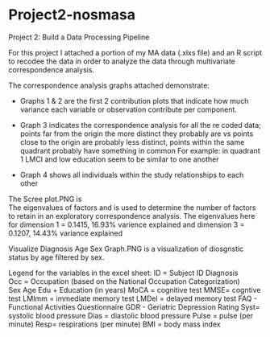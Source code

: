# Project2-nosmasa
Project 2: Build a Data Processing Pipeline 

For this project I attached a portion of my MA data (.xlxs file) and an R script to recodee the data in order to analyze the data through multivariate correspondence analysis. 

The correspondence analysis graphs attached demonstrate: 
- Graphs 1 & 2 are the first 2 contribution plots that indicate how much variance each variable or observation contribute per component.

- Graph 3 indicates the correspondence analysis for all the re coded data; points far from the origin the more distinct they probably are vs points close to the origin are probably less distinct, points within the same quadrant probably have something in common
  For example: in quadrant 1 LMCI and low education seem to be similar to one another 

- Graph 4 shows all individuals within the study relationships to each other

The Scree plot.PNG is  
The eigenvalues of factors and is used to determine the number of factors to retain in an exploratory correspondence analysis. 
The eigenvalues here for dimension 1 = 0.1415, 16.93% varience explained and dimension 3 = 0.1207, 14.43% variance explained 

Visualize Diagnosis Age Sex Graph.PNG is a visualization of diosgnstic status by age filtered by sex. 

Legend for the variables in the excel sheet: 
ID	= Subject ID 
Diagnosis	 
Occ = Occupation (based on the National Occupation Categorization) 	
Sex	
Age	
Edu	+ Education (in years) 
MoCA = cognitive test 
MMSE= cogntive test 
LMImm	= immediate memory test 
LMDel	= delayed memory test
FAQ	- Functional Activities Questionnaire 
GDR	- Geriatric Depression Rating 
Syst= systolic blood pressure 
Dias	= diastolic blood pressure 
Pulse	= pulse (per minute)
Resp= respirations (per minute) 
BMI = body mass index 

